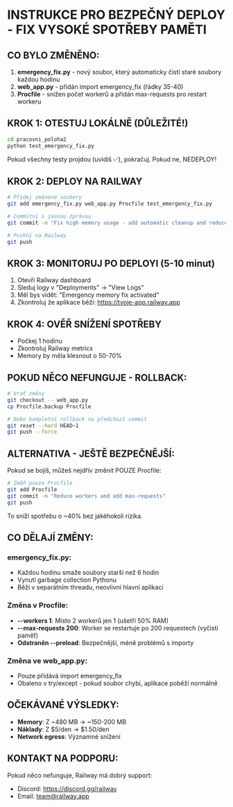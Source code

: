 # INSTRUKCE PRO BEZPEČNÝ DEPLOY - FIX VYSOKÉ SPOTŘEBY PAMĚTI

## CO BYLO ZMĚNĚNO:
1. **emergency_fix.py** - nový soubor, který automaticky čistí staré soubory každou hodinu
2. **web_app.py** - přidán import emergency_fix (řádky 35-40)
3. **Procfile** - snížen počet workerů a přidán max-requests pro restart workeru

## KROK 1: OTESTUJ LOKÁLNĚ (DŮLEŽITÉ!)
```bash
cd pracovni_poloha2
python test_emergency_fix.py
```

Pokud všechny testy projdou (uvidíš ✅), pokračuj. Pokud ne, NEDEPLOY!

## KROK 2: DEPLOY NA RAILWAY
```bash
# Přidej změněné soubory
git add emergency_fix.py web_app.py Procfile test_emergency_fix.py

# Commitni s jasnou zprávou
git commit -m "Fix high memory usage - add automatic cleanup and reduce workers"

# Pushni na Railway
git push
```

## KROK 3: MONITORUJ PO DEPLOYI (5-10 minut)
1. Otevři Railway dashboard
2. Sleduj logy v "Deployments" → "View Logs"
3. Měl bys vidět: "Emergency memory fix activated"
4. Zkontroluj že aplikace běží: https://tvoje-app.railway.app

## KROK 4: OVĚŘ SNÍŽENÍ SPOTŘEBY
- Počkej 1 hodinu
- Zkontroluj Railway metrics
- Memory by měla klesnout o 50-70%

## POKUD NĚCO NEFUNGUJE - ROLLBACK:
```bash
# Vrať změny
git checkout -- web_app.py
cp Procfile.backup Procfile

# Nebo kompletní rollback na předchozí commit
git reset --hard HEAD~1
git push --force
```

## ALTERNATIVA - JEŠTĚ BEZPEČNĚJŠÍ:
Pokud se bojíš, můžeš nejdřív změnit POUZE Procfile:
```bash
# Změň pouze Procfile
git add Procfile
git commit -m "Reduce workers and add max-requests"
git push
```

To sníží spotřebu o ~40% bez jakéhokoli rizika.

## CO DĚLAJÍ ZMĚNY:

### emergency_fix.py:
- Každou hodinu smaže soubory starší než 6 hodin
- Vynutí garbage collection Pythonu
- Běží v separátním threadu, neovlivní hlavní aplikaci

### Změna v Procfile:
- **--workers 1**: Místo 2 workerů jen 1 (ušetří 50% RAM)
- **--max-requests 200**: Worker se restartuje po 200 requestech (vyčistí paměť)
- **Odstraněn --preload**: Bezpečnější, méně problémů s importy

### Změna ve web_app.py:
- Pouze přidává import emergency_fix
- Obaleno v try/except - pokud soubor chybí, aplikace poběží normálně

## OČEKÁVANÉ VÝSLEDKY:
- **Memory**: Z ~480 MB → ~150-200 MB
- **Náklady**: Z $5/den → $1.50/den
- **Network egress**: Významné snížení

## KONTAKT NA PODPORU:
Pokud něco nefunguje, Railway má dobrý support:
- Discord: https://discord.gg/railway
- Email: team@railway.app